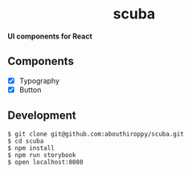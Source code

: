 <div align="center">
  <h1>scuba</h1>
</div>

<strong>UI components for React</strong>

## Components
- [x] Typography
- [x] Button

## Development
```
$ git clone git@github.com:abouthiroppy/scuba.git
$ cd scuba
$ npm install
$ npm run storybook
$ open localhost:8080
```
